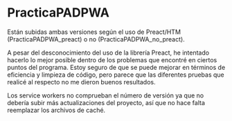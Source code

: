 # PracticaPADPWA

Están subidas ambas versiones según el uso de Preact/HTM (PracticaPADPWA_preact) o no (PracticaPADPWA_no_preact).

A pesar del desconocimiento del uso de la librería Preact, he intentado hacerlo lo mejor posible dentro de los problemas que encontré en ciertos puntos del programa.
Estoy seguro de que se puede mejorar en términos de eficiencia y limpieza de código, pero parece que las diferentes pruebas que realicé al respecto no me dieron buenos resultados.

Los service workers no comprueban el número de versión ya que no debería subir más actualizaciones del proyecto, así que no hace falta reemplazar los archivos de caché.
